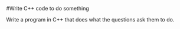 #Write C++ code to do something

Write a program in C++ that does what the questions ask them to do.